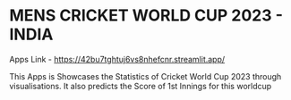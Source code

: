 # MENS CRICKET WORLD CUP 2023 - INDIA
Apps Link - https://42bu7tghtuj6vs8nhefcnr.streamlit.app/

This Apps is Showcases the Statistics of Cricket World Cup 2023 through visualisations.
It also predicts the Score of 1st Innings for this worldcup
